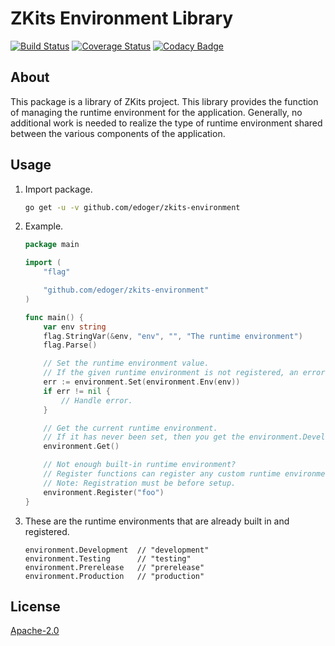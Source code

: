 # ZKits Environment Library #

[![Build Status](https://travis-ci.org/edoger/zkits-environment.svg?branch=master)](https://travis-ci.org/edoger/zkits-environment)
[![Coverage Status](https://coveralls.io/repos/github/edoger/zkits-environment/badge.svg?branch=master)](https://coveralls.io/github/edoger/zkits-environment?branch=master)
[![Codacy Badge](https://api.codacy.com/project/badge/Grade/5b5f1e62d67846b3813fc77634b8dff3)](https://www.codacy.com/manual/edoger/zkits-environment?utm_source=github.com&amp;utm_medium=referral&amp;utm_content=edoger/zkits-environment&amp;utm_campaign=Badge_Grade)

## About ##

This package is a library of ZKits project. 
This library provides the function of managing the runtime environment for the application. 
Generally, no additional work is needed to realize the type of runtime environment shared 
between the various components of the application.

## Usage ##
1. Import package.
   ```sh
   go get -u -v github.com/edoger/zkits-environment
   ```
2. Example.
   ```go
   package main
   
   import (
       "flag"
   
       "github.com/edoger/zkits-environment"
   )
   
   func main() {
       var env string
       flag.StringVar(&env, "env", "", "The runtime environment")
       flag.Parse()
   
       // Set the runtime environment value.
       // If the given runtime environment is not registered, an error is returned.
       err := environment.Set(environment.Env(env))
       if err != nil {
           // Handle error.
       }
   
       // Get the current runtime environment.
       // If it has never been set, then you get the environment.Development by default.
       environment.Get()
   
       // Not enough built-in runtime environment?
       // Register functions can register any custom runtime environment.
       // Note: Registration must be before setup.
       environment.Register("foo")
   }
   ```
3. These are the runtime environments that are already built in and registered.
   ```
   environment.Development  // "development"
   environment.Testing      // "testing"
   environment.Prerelease   // "prerelease"
   environment.Production   // "production"
   ```
## License ##
[Apache-2.0](http://www.apache.org/licenses/LICENSE-2.0)
